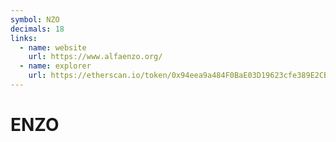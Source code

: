 ```yaml
---
symbol: NZO
decimals: 18
links:
  - name: website
    url: https://www.alfaenzo.org/
  - name: explorer
    url: https://etherscan.io/token/0x94eea9a484F0BaE03D19623cfe389E2CBA56B72F
---
```


# ENZO
